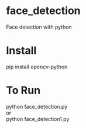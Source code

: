 # face_detection
Face detection with python  

# Install  
pip install opencv-python  

# To Run  
python face_detection.py  
or  
python face_detection1.py  

